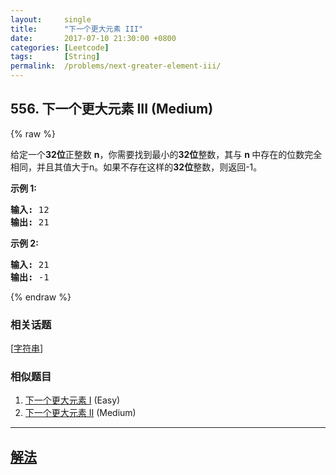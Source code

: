 ```yaml
---
layout:     single
title:      "下一个更大元素 III"
date:       2017-07-10 21:30:00 +0800
categories: [Leetcode]
tags:       [String]
permalink:  /problems/next-greater-element-iii/
---
```


## 556. 下一个更大元素 III (Medium)

{% raw %}

<p>给定一个<strong>32位</strong>正整数&nbsp;<strong>n</strong>，你需要找到最小的<strong>32位</strong>整数，其与&nbsp;<strong>n&nbsp;</strong>中存在的位数完全相同，并且其值大于n。如果不存在这样的<strong>32位</strong>整数，则返回-1。</p>

<p><strong>示例 1:</strong></p>

<pre>
<strong>输入:</strong> 12
<strong>输出:</strong> 21
</pre>

<p><strong>示例 2:</strong></p>

<pre>
<strong>输入:</strong> 21
<strong>输出:</strong> -1
</pre>

{% endraw %}

### 相关话题
  [[字符串](https://github.com/openset/leetcode/tree/master/tag/string/README.md)]

### 相似题目
  1. [下一个更大元素 I](/problems/next-greater-element-i) (Easy)
  1. [下一个更大元素 II](/problems/next-greater-element-ii) (Medium)

---

## [解法](https://github.com/openset/leetcode/tree/master/problems/next-greater-element-iii)
